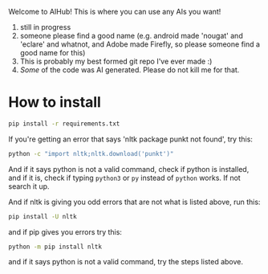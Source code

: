 Welcome to AIHub! This is where you can use any AIs you want!
1. still in progress
2. someone please find a good name (e.g. android made 'nougat' and 'eclare' and whatnot, and Adobe made Firefly, so please someone find a good name for this)
3. This is probably my best formed git repo I've ever made :)
4. *Some* of the code was AI generated. Please do not kill me for that.

# How to install
```bash
pip install -r requirements.txt
```

If you're getting an error that says 'nltk package punkt not found', try this:
```bash
python -c "import nltk;nltk.download('punkt')"
```
And if it says python is not a valid command, check if python is installed, and if it is, check if typing `python3` or `py` instead of `python` works. If not search it up.

And if nltk is giving you odd errors that are not what is listed above, run this:
```bash
pip install -U nltk
```
and if pip gives you errors try this:
```bash
python -m pip install nltk
```
and if it says python is not a valid command, try the steps listed above.
